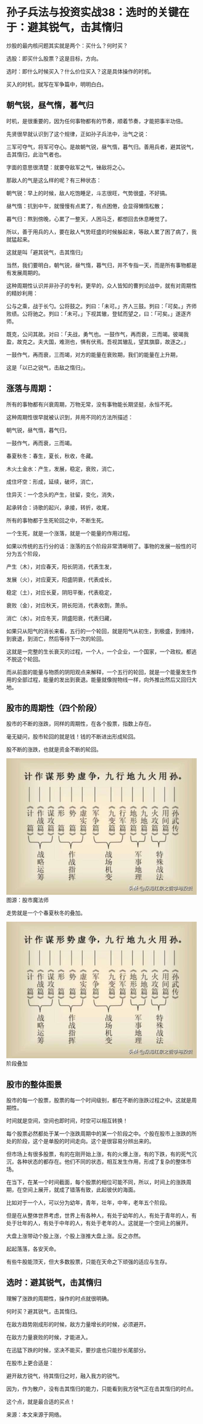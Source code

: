 # 孙子兵法与投资实战38：选时的关键在于：避其锐气，击其惰归

炒股的最内核问题其实就是两个：买什么？何时买？

选股：即买什么股票？这是目标，方向。

选时：即什么时候买入？什么价位买入？这是具体操作的时机。

买入的时机，就写在军争篇中，明明白白。

## 朝气锐，昼气惰，暮气归
时机，是很重要的，因为任何事物都有的节奏，顺着节奏，才能把事半功倍。

先贤很早就认识到了这个规律，正如孙子兵法中，治气之说：

三军可夺气，将军可夺心。是故朝气锐，昼气惰，暮气归。善用兵者，避其锐气，击其惰归，此治气者也。

字面的意思很清楚：就要夺敌军之气，锉敌将之心。

那敌人的气是这么样的呢？有三种状态：

朝气锐：早上的时候，敌人吃饱睡足，斗志很旺，气势很盛，不好搞。

昼气惰：抗到中午，就慢慢有点累了，有点困倦，会显得懒惰松散；

暮气归：熬到傍晚，心累了一整天，人困马乏，都想回去休息睡觉了。

所以，善于用兵的人，要在敌人气势旺盛的时候躲起来，等敌人累了困了病了，我就猛起来。

这就是叫「避其锐气，击其惰归」

当然，我们要明白，朝气锐，昼气惰，暮气归，并不专指一天，而是所有事物都是有发展周期的。

这种周期性认识并非孙子的专利，更早的，众人皆知的曹刿论战中，就有对周期性的精妙利用：

公与之乘，战于长勺。公将鼓之。刿曰：「未可。」齐人三鼓。刿曰：「可矣。」齐师败绩。公将驰之。刿曰：「未可。」下视其辙，登轼而望之，曰：「可矣。」遂逐齐师。

既克，公问其故。对曰：「夫战，勇气也。一鼓作气，再而衰，三而竭。彼竭我盈，故克之。夫大国，难测也，惧有伏焉。吾视其辙乱，望其旗靡，故逐之。」

一鼓作气，再而衰，三而竭，对方的能量在衰败期，我们的能量在上升期，

这是「以已之锐气，击敌之惰归」。

## 涨落与周期：
所有的事物都有兴衰周期，万物无常，没有事物能长期坚挺，永恒不死。

这种周期性很早就被认识到，并用不同的方法所描述：

朝气锐，昼气惰，暮气归，

一鼓作气，再而衰，三而竭。

春夏秋冬：春生，夏长，秋收，冬藏。

木火土金水：产生，发展，稳定，衰败，消亡，

成住坏空：形成，延续，破坏，消亡，

住异灭：一个念头的产生，驻留，变化，消失，

起承转合：诗歌的起兴，承接，转折，收尾，

所有的事物都于生死轮回之中，不断生死。

一个生死，就是一个涨落，就是一个能量的作用过程。

如果以传统的五行分的话：涨落的五个阶段非常清晰明了。事物的发展一般性的可分为五个阶段，

产生（木），对应春天，阳长阴消，代表生发，

发展（火），对应夏天，阳盛阴衰，代表成长，

稳定（土），对应长夏，阴阳平衡，代表稳定，

衰败（金），对应秋天，阴长阳消，代表收割，萧杀。

消亡（水）。对应冬天，阴盛阳衰，代表归藏，

如果只从阳气的消长来看，五行的一个轮回，就是阳气从初生，到极盛，到维持，到衰退，到消亡，然后等待下一次的轮回。

这就是一完整的生长衰灭的过程，一个人，一个企业，一个国家，一个政权。都逃不脱这个轮回。

而从前面的能量与物质的阴阳观点来解释，一个五行的轮回，就是一个能量发生作用的全部过程，能量的发出到衰退。能量就像抛物线一样，向外推出然后又回归大地。

## 股市的周期性（四个阶段）
股市的不断的涨跌，同样的周期性，在各个股票，指数上存在。

毫无疑问，股市轮回的就是钱！钱的不断进出形成轮回。

股不断的涨跌，也就是资金不断的轮回。

![孙子兵法](/images/sunzi_1_1.jpg)
图源：股市魔法师

走势就是一个个春夏秋冬的叠加。

![孙子兵法](/images/sunzi_1_1.jpg)
阶段叠加

## 股市的整体图景
股市的每一个股票，股票的每一个时间级别，都在不断的涨跌过程之中。这就是周期性。

时间就是空间，空间也即时间，时空可以相互转换！

每个股票必然都处于某一个涨跌周期中的某一个阶段之中。个股在股市上涨跌的所处的阶段，这个是单股的时间走向。这个是很容易分辨出来的。

但市场上有很多股票，有的在刚开始上涨，有的火爆上涨，有的下跌，有的死气沉沉，各种状态的都存在。他们不同的状态，相互发生作用，形成了复杂的整体市场。

在当下，在某一个时间截面，每个股票的相位可能不同，所以，时间上的涨跌周期，在空间上展开，就成了错落有致，此起彼伏的海面。

比如对于一个人，可以分为幼年，青年，壮年，中年，老年五个阶段。

但是在从整体世界考虑，世界上有各种人，有处于幼年的人，有处于青年的人，有处于壮年的人，有处于中年的人，有处于老年的人。这就是一个空间上的展开。

大盘上涨带动个股上涨，个股上涨推大盘上涨。反之亦然。

起起落落，各安天命。

有些牛股能顶天，但大多数股票，只能在天命之下顽强的适应与生存。

## 选时：避其锐气，击其惰归
理解了涨跌的周期性，操作的时点就很明确。

何时买？避其锐气，击其惰归。

在敌方趋势刚成形的时候，敌方力量增长的时候，必须避开。

在敌方力量衰败的时候，才能进入。

在迅猛下跌的时候，坚决不能买，要抄底也只能抄长尾部分。

在股市上更合适是：

避开敌方锐气，待其惰归之时，融入我方的锐气。

因为，作为散户，没有击其惰归的能力，只能看到我方锐气正在击其惰归的时点。

这个点，就是最合适的买点！

来源：本文来源于网络。
